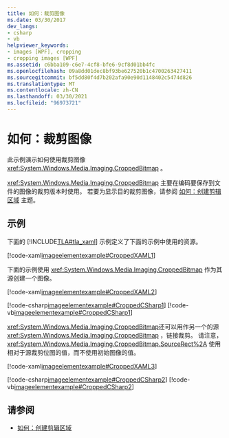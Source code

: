 ```yaml
---
title: 如何：裁剪图像
ms.date: 03/30/2017
dev_langs:
- csharp
- vb
helpviewer_keywords:
- images [WPF], cropping
- cropping images [WPF]
ms.assetid: c6bba109-c6e7-4cf8-bfe6-9cf8d01bb4fc
ms.openlocfilehash: 09a8dd01dec8bf93be627520b1c4700263427411
ms.sourcegitcommit: bf5dd80f4d7b202afa90e90d1148402c5474d826
ms.translationtype: MT
ms.contentlocale: zh-CN
ms.lasthandoff: 03/30/2021
ms.locfileid: "96973721"
---
```

# <a name="how-to-crop-an-image"></a>如何：裁剪图像

此示例演示如何使用裁剪图像 <xref:System.Windows.Media.Imaging.CroppedBitmap> 。  
  
 <xref:System.Windows.Media.Imaging.CroppedBitmap> 主要在编码要保存到文件的图像的裁剪版本时使用。 若要为显示目的裁剪图像，请参阅 [如何：创建剪辑区域](/previous-versions/dotnet/netframework-3.5/ms746710(v=vs.90)) 主题。  
  
## <a name="example"></a>示例  

 下面的 [!INCLUDE[TLA#tla_xaml](../../../includes/tlasharptla-xaml-md.md)] 示例定义了下面的示例中使用的资源。  
  
 [!code-xaml[imageelementexample#CroppedXAML1](~/samples/snippets/csharp/VS_Snippets_Wpf/ImageElementExample/CSharp/CroppedImageExample.xaml#croppedxaml1)]  
  
 下面的示例使用 <xref:System.Windows.Media.Imaging.CroppedBitmap> 作为其源创建一个图像。  
  
 [!code-xaml[imageelementexample#CroppedXAML2](~/samples/snippets/csharp/VS_Snippets_Wpf/ImageElementExample/CSharp/CroppedImageExample.xaml#croppedxaml2)]  
  
 [!code-csharp[imageelementexample#CroppedCSharp1](~/samples/snippets/csharp/VS_Snippets_Wpf/ImageElementExample/CSharp/CroppedImageExample.xaml.cs#croppedcsharp1)]
 [!code-vb[imageelementexample#CroppedCSharp1](~/samples/snippets/visualbasic/VS_Snippets_Wpf/ImageElementExample/VB/CroppedImageExample.xaml.vb#croppedcsharp1)]  
  
 <xref:System.Windows.Media.Imaging.CroppedBitmap>还可以用作另一个的源 <xref:System.Windows.Media.Imaging.CroppedBitmap> ，链接裁剪。 请注意， <xref:System.Windows.Media.Imaging.CroppedBitmap.SourceRect%2A> 使用相对于源裁剪位图的值，而不使用初始图像的值。  
  
 [!code-xaml[imageelementexample#CroppedXAML3](~/samples/snippets/csharp/VS_Snippets_Wpf/ImageElementExample/CSharp/CroppedImageExample.xaml#croppedxaml3)]  
  
 [!code-csharp[imageelementexample#CroppedCSharp2](~/samples/snippets/csharp/VS_Snippets_Wpf/ImageElementExample/CSharp/CroppedImageExample.xaml.cs#croppedcsharp2)]
 [!code-vb[imageelementexample#CroppedCSharp2](~/samples/snippets/visualbasic/VS_Snippets_Wpf/ImageElementExample/VB/CroppedImageExample.xaml.vb#croppedcsharp2)]  
  
## <a name="see-also"></a>请参阅

- [如何：创建剪辑区域](/previous-versions/dotnet/netframework-3.5/ms746710(v=vs.90))
